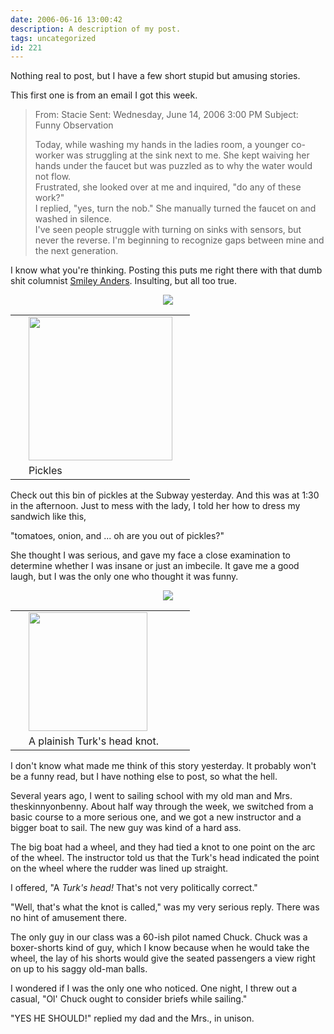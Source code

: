 ```yaml
---
date: 2006-06-16 13:00:42
description: A description of my post.
tags: uncategorized
id: 221
---
```

Nothing real to post, but I have a few short stupid but amusing stories.

This first one is from an email I got this week.
<!--more-->
<blockquote>From: Stacie 
Sent: Wednesday, June 14, 2006 3:00 PM
Subject: Funny Observation

Today, while washing my hands in the ladies room, a younger co-worker was struggling at the sink next to me.  She kept waiving her hands under the faucet but was puzzled as to why the water would not flow.  
Frustrated, she looked over at me and inquired, "do any of these work?"  
I replied, "yes, turn the nob." 
She manually turned the faucet on and washed in silence.  
I've seen people struggle with turning on sinks with sensors, but never the reverse.  I'm beginning to recognize gaps between mine and the next generation.
</blockquote>

I know what you're thinking.  Posting this puts me right there with that dumb shit columnist <a href="http://www.2theadvocate.com/columnists/smiley/
" target="_blank">Smiley Anders</a>.  Insulting, but all too true.

<center><img src="/img/greenline.gif"/></center>

<table cellpadding="2" align="right"><tr><td width="5" rowspan="2"><spacer type="block" width="5" height="1"></spacer></td><td width="250" ><img src="/img/pickles.jpg"/ width="230"/></td></tr><tr><td class="caption" width="250">Pickles</td></tr></table>

Check out this bin of pickles at the Subway yesterday.  And this was at 1:30 in the afternoon.  Just to mess with the lady, I told her how to dress my sandwich like this,

"tomatoes, onion, and ... oh are you out of pickles?"

She thought I was serious, and gave my face a close examination to determine whether I was insane or just an imbecile.  It gave me a good laugh, but I was the only one who thought it was funny.

<center><img src="/img/greenline.gif"/></center>

<table cellpadding="2" align="left"><tr><td width="5" rowspan="2"><spacer type="block" width="5" height="1"></spacer></td><td width="250" ><img src="/img/turkshead.jpg"/ width="190"/></td></tr><tr><td class="caption" width="250">A plainish Turk's head knot.</td></tr></table>

I don't know what made me think of this story yesterday.  It probably won't be a funny read, but I have nothing else to post, so what the hell.

Several years ago, I went to sailing school with my old man and Mrs. theskinnyonbenny.  About half way through the week, we switched from a basic course to a more serious one, and we got a new instructor and a bigger boat to sail.  The new guy was kind of a hard ass.

The big boat had a wheel, and they had tied a knot to one point on the arc of the wheel.  The instructor told us that the Turk's head indicated the point on the wheel where the rudder was lined up straight.

I offered, "A <i>Turk's head!</i>  That's not very politically correct."

"Well, that's what the knot is called," was my very serious reply.  There was no hint of amusement there.


The only guy in our class was a 60-ish pilot named Chuck.  Chuck was a boxer-shorts kind of guy, which I know because when he would take the wheel, the lay of his shorts would give the seated passengers a view right on up to his saggy old-man balls.  

I wondered if I was the only one who noticed.  One night, I threw out a casual,  "Ol' Chuck ought to consider briefs while sailing."

"YES HE SHOULD!" replied my dad and the Mrs., in unison.